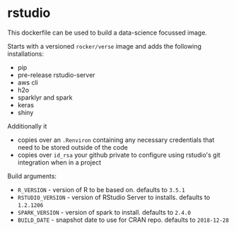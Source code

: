 # rstudio

This dockerfile can be used to build a data-science focussed image.

Starts with a versioned `rocker/verse` image and adds the following installations:

  * pip
  * pre-release rstudio-server
  * aws cli
  * h2o
  * sparklyr and spark
  * keras
  * shiny

Additionally it
  * copies over an `.Renviron` containing any necessary credentials that need to be stored outside of the code
  * copies over `id_rsa` your github private to configure using rstudio's git integration when in a project

Build arguments:
  * `R_VERSION` - version of R to be based on. defaults to `3.5.1`
  * `RSTUDIO_VERSION` - version of RStudio Server to installs. defaults to `1.2.1206`
  * `SPARK_VERSION` - version of spark to install. defaults to `2.4.0`
  * `BUILD_DATE` - snapshot date to use for CRAN repo. defaults to `2018-12-28`
